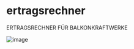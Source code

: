 # ertragsrechner
ERTRAGSRECHNER FÜR BALKONKRAFTWERKE


![image](https://github.com/sulimanfarzat/ertragsrechner/assets/24265145/4bf36c58-b49e-4e79-9eb4-10b5e6461e12)
